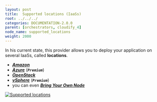 ```yaml
---
layout: post
title:  Supported locations (IaaSs)
root: ../../../
categories: DOCUMENTATION-2.0.0
parent: [orchestrators, cloudify_4]
node_name: supported_locations
weight: 2000
---
```


In his current state, this provider allows you to deploy your application on several IaaSs, called __locations__.  

 - [***Amazon***](#/documentation/2.0.0/orchestrators/cloudify4_driver/location_amazon.html)
 - [***Azure***](#/documentation/2.0.0/orchestrators/cloudify4_driver/location_azure.html) (***`Premium`***)
 - [***OpenStack***](#/documentation/2.0.0/orchestrators/cloudify4_driver/location_openstack.html)
 - [***vSphere***](#/documentation/2.0.0/orchestrators/cloudify4_driver/location_vsphere.html) (***`Premium`***)
 - you can even [***Bring Your Own Node***](#/documentation/2.0.0/orchestrators/cloudify4_driver/location_byon.html)

[![Supported locations][supported_locations]][supported_locations]


[supported_locations]: ../../images/cloudify3_driver/supported_locations.png  "Supported locations"
